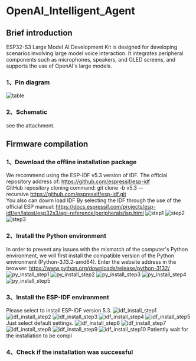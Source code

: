 # OpenAI_Intelligent_Agent

## Brief introduction
ESP32-S3 Large Model AI Development Kit is designed for developing scenarios involving large model voice interaction. It integrates peripheral components such as microphones, speakers, and OLED screens, and supports the use of OpenAI's large models.

### 1、Pin diagram
![table](https://raw.githubusercontent.com/SabahEmperor/OpenAI_Intelligent_Agent/main/table.png)

### 2、Schematic
see the attachment.

## Firmware compilation
### 1、Download the offline installation package
We recommend using the ESP-IDF v5.3 version of IDF.
The official repository address of: https://github.com/espressif/esp-idf  
GitHub repository cloning command: git clone -b v5.3 --recursive https://github.com/espressif/esp-idf.git  
You also can dowm load IDF By selecting the IDF through the use of the official ESP manual: https://docs.espressif.com/projects/esp-idf/en/latest/esp32s3/api-reference/peripherals/isp.html
![step1](https://raw.githubusercontent.com/SabahEmperor/OpenAI_Intelligent_Agent/main/step1.png)
![step2](https://raw.githubusercontent.com/SabahEmperor/OpenAI_Intelligent_Agent/main/step2.png)
![step3](https://raw.githubusercontent.com/SabahEmperor/OpenAI_Intelligent_Agent/main/step3.png)

### 2、Install the Python environment
In order to prevent any issues with the mismatch of the computer's Python environment, we will first install the compatible version of the Python environment (Python-3.13.2-amd64).
Enter the website address in the browser: https://www.python.org/downloads/release/python-3132/
![py_install_step1](https://raw.githubusercontent.com/SabahEmperor/OpenAI_Intelligent_Agent/main/py_install_step1.png)
![py_install_step2](https://raw.githubusercontent.com/SabahEmperor/OpenAI_Intelligent_Agent/main/py_install_step2.png)
![py_install_step3](https://raw.githubusercontent.com/SabahEmperor/OpenAI_Intelligent_Agent/main/py_install_step3.png)
![py_install_step4](https://raw.githubusercontent.com/SabahEmperor/OpenAI_Intelligent_Agent/main/py_install_step4.png)
![py_install_step5](https://raw.githubusercontent.com/SabahEmperor/OpenAI_Intelligent_Agent/main/py_install_step5.png)

### 3、Install the ESP-IDF environment
Please select to install ESP-IDF version 5.3.
![idf_install_step1](https://raw.githubusercontent.com/SabahEmperor/OpenAI_Intelligent_Agent/main/idf_install_step1.png)
![idf_install_step2](https://raw.githubusercontent.com/SabahEmperor/OpenAI_Intelligent_Agent/main/idf_install_step2.png)
![idf_install_step3](https://raw.githubusercontent.com/SabahEmperor/OpenAI_Intelligent_Agent/main/idf_install_step3.png)
![idf_install_step4](https://raw.githubusercontent.com/SabahEmperor/OpenAI_Intelligent_Agent/main/idf_install_step4.png)
![idf_install_step5](https://raw.githubusercontent.com/SabahEmperor/OpenAI_Intelligent_Agent/main/idf_install_step5.png)
Just select default settings.
![idf_install_step6](https://raw.githubusercontent.com/SabahEmperor/OpenAI_Intelligent_Agent/main/idf_install_step6.png)
![idf_install_step7](https://raw.githubusercontent.com/SabahEmperor/OpenAI_Intelligent_Agent/main/idf_install_step7.png)
![idf_install_step8](https://raw.githubusercontent.com/SabahEmperor/OpenAI_Intelligent_Agent/main/idf_install_step8.png)
![idf_install_step9](https://raw.githubusercontent.com/SabahEmperor/OpenAI_Intelligent_Agent/main/idf_install_step9.png)
![idf_install_step10](https://raw.githubusercontent.com/SabahEmperor/OpenAI_Intelligent_Agent/main/idf_install_step10.png)
Patiently wait for the installation to be compl

### 4、Check if the installation was successful


